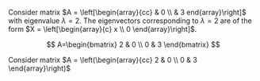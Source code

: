 Consider matrix $A = \left[\begin{array}{cc} 
 & 0 \\ 
 & 3 
end{array}\right]$ with eigenvalue $\lambda = 2$. The eigenvectors corresponding to $\lambda = 2$ are of the form $X = \left[\begin{array}{c} x \\ 0 \end{array}\right]$.

$$ 
A=\begin{bmatrix}
2 & 0 \\ 
0 & 3 
\end{bmatrix} 
$$


Consider matrix $A = \left(\begin{array}{cc} 2 & 0 \\ 0 & 3 \end{array}\right)$